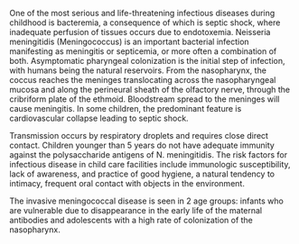 One of the most serious and life-threatening infectious diseases during childhood is bacteremia, a consequence of which is septic shock, where inadequate perfusion of tissues occurs due to endotoxemia. Neisseria meningitidis (Meningococcus) is an important bacterial infection manifesting as meningitis or septicemia, or more often a combination of both. Asymptomatic pharyngeal colonization is the initial step of infection, with humans being the natural reservoirs. From the nasopharynx, the coccus reaches the meninges translocating across the nasopharyngeal mucosa and along the perineural sheath of the olfactory nerve, through the cribriform plate of the ethmoid. Bloodstream spread to the meninges will cause meningitis. In some children, the predominant feature is cardiovascular collapse leading to septic shock.

Transmission occurs by respiratory droplets and requires close direct contact. Children younger than 5 years do not have adequate immunity against the polysaccharide antigens of N. meningitidis. The risk factors for infectious disease in child care facilities include immunologic susceptibility, lack of awareness, and practice of good hygiene, a natural tendency to intimacy, frequent oral contact with objects in the environment.

The invasive meningococcal disease is seen in 2 age groups: infants who are vulnerable due to disappearance in the early life of the maternal antibodies and adolescents with a high rate of colonization of the nasopharynx.